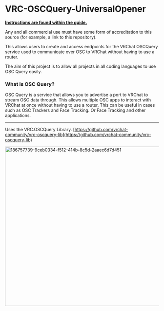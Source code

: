 # VRC-OSCQuery-UniversalOpener

<u>**Instructions are found within the guide.**</u>

Any and all commercial use must have some form of accreditation to this source (for example, a link to this repository).

This allows users to create and access endpoints for the VRChat OSCQuery service used to communicate over OSC to VRChat without having to use a router.

The aim of this project is to allow all projects in all coding languages to use OSC Query easily.

### What is OSC Query?
OSC Query is a service that allows you to advertise a port to VRChat to stream OSC data through. This allows multiple OSC apps to interact with VRChat at once without having to use a router. This can be useful in cases such as OSC Trackers and Face Tracking. Or Face Tracking and other applications.

---
Uses the VRC.OSCQuery Library. [https://github.com/vrchat-community/vrc-oscquery-lib](https://github.com/vrchat-community/vrc-oscquery-lib)

<img width="1910" height="523" alt="186757739-9ceb0334-f512-414b-8c5d-2aaec6d7d451" src="https://github.com/user-attachments/assets/5dfd438d-8646-4789-bd78-05dca5bff063" />
